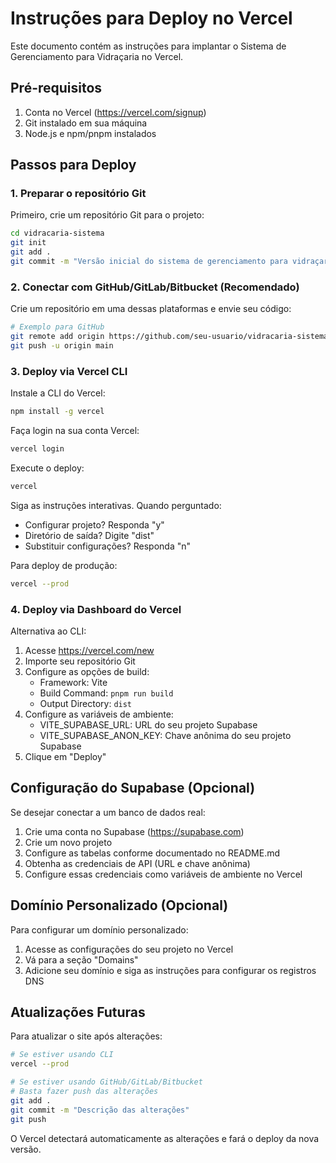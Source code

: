 # Instruções para Deploy no Vercel

Este documento contém as instruções para implantar o Sistema de Gerenciamento para Vidraçaria no Vercel.

## Pré-requisitos

1. Conta no Vercel (https://vercel.com/signup)
2. Git instalado em sua máquina
3. Node.js e npm/pnpm instalados

## Passos para Deploy

### 1. Preparar o repositório Git

Primeiro, crie um repositório Git para o projeto:

```bash
cd vidracaria-sistema
git init
git add .
git commit -m "Versão inicial do sistema de gerenciamento para vidraçaria"
```

### 2. Conectar com GitHub/GitLab/Bitbucket (Recomendado)

Crie um repositório em uma dessas plataformas e envie seu código:

```bash
# Exemplo para GitHub
git remote add origin https://github.com/seu-usuario/vidracaria-sistema.git
git push -u origin main
```

### 3. Deploy via Vercel CLI

Instale a CLI do Vercel:

```bash
npm install -g vercel
```

Faça login na sua conta Vercel:

```bash
vercel login
```

Execute o deploy:

```bash
vercel
```

Siga as instruções interativas. Quando perguntado:
- Configurar projeto? Responda "y"
- Diretório de saída? Digite "dist"
- Substituir configurações? Responda "n"

Para deploy de produção:

```bash
vercel --prod
```

### 4. Deploy via Dashboard do Vercel

Alternativa ao CLI:

1. Acesse https://vercel.com/new
2. Importe seu repositório Git
3. Configure as opções de build:
   - Framework: Vite
   - Build Command: `pnpm run build`
   - Output Directory: `dist`
4. Configure as variáveis de ambiente:
   - VITE_SUPABASE_URL: URL do seu projeto Supabase
   - VITE_SUPABASE_ANON_KEY: Chave anônima do seu projeto Supabase
5. Clique em "Deploy"

## Configuração do Supabase (Opcional)

Se desejar conectar a um banco de dados real:

1. Crie uma conta no Supabase (https://supabase.com)
2. Crie um novo projeto
3. Configure as tabelas conforme documentado no README.md
4. Obtenha as credenciais de API (URL e chave anônima)
5. Configure essas credenciais como variáveis de ambiente no Vercel

## Domínio Personalizado (Opcional)

Para configurar um domínio personalizado:

1. Acesse as configurações do seu projeto no Vercel
2. Vá para a seção "Domains"
3. Adicione seu domínio e siga as instruções para configurar os registros DNS

## Atualizações Futuras

Para atualizar o site após alterações:

```bash
# Se estiver usando CLI
vercel --prod

# Se estiver usando GitHub/GitLab/Bitbucket
# Basta fazer push das alterações
git add .
git commit -m "Descrição das alterações"
git push
```

O Vercel detectará automaticamente as alterações e fará o deploy da nova versão.

